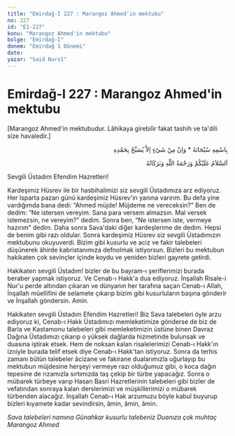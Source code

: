 ```yaml
---
title: "Emirdağ-I 227 : Marangoz Ahmed'in mektubu"
no: 227
id: "E1-227"
konu: "Marangoz Ahmed'in mektubu"
bolge: "Emirdağ-I"
donem: "Emirdağ 1 Dönemi"
date: 
yazar: "Said Nursî"
---
```


# Emirdağ-I 227 : Marangoz Ahmed'in mektubu

<p class="takdim">[Marangoz Ahmed'in mektubudur. Lâhikaya girebilir fakat tashih ve ta'dili size havaledir.]</p>

<p class="arabic" dir="rtl" title="Meal: “Subhân Allah’ın adıyla” * “Hiçbir şey yoktur ki O'nu hamd ile tesbih etmesin” [İsrâ 17:44]">بِاسْمِهِ سُبْحَانَهُ * وَاِنْ مِنْ شَىْءٍ اِلاَّ يُسَبِّحُ بِحَمْدِهِ</p>

<p class="arabic" dir="rtl" title="Meal: “Allah’ın selâmı, rahmeti ve bereketleri, üzerinize olsun.”">اَلسَّلاَمُ عَلَيْكُمْ وَرَحْمَةُ اللّٰهِ وَبَرَكَاتُهُ</p>

Sevgili Üstadım Efendim Hazretleri!

Kardeşimiz Hüsrev ile bir hasbihalimizi siz sevgili Üstadımıza arz ediyoruz. Her Isparta pazarı günü kardeşimiz Hüsrev'in yanına varırım. Bu defa yine vardığımda bana dedi: “Ahmed müjde! Müjdeme ne vereceksin?” Ben de dedim: “Ne istersen vereyim. Sana para versem almazsın. Mal versek istemezsin, ne vereyim?” dedim. Sonra ben, “Ne istersen iste, vermeye hazırım” dedim. Daha sonra Sava'daki diğer kardeşlerime de dedim. Hepsi de benim gibi razı oldular. Sonra kardeşimiz Hüsrev siz sevgili Üstadımızın mektubunu okuyuverdi. Bizim gibi kusurlu ve aciz ve fakir talebeleri düşünerek âhirde kabristanımıza defnolmak istiyorsun. Bizleri bu mektubun hakikaten çok sevinçler içinde koydu ve yeniden bizleri gayrete getirdi.

Hakikaten sevgili Üstadım! bizler de bu bayram-ı şeriflerimizi burada beraber yapmak istiyoruz. Ve Cenab-ı Hakk'a dua ediyoruz. İnşallah Risale-i Nur'u perde altından çıkaran ve dünyanın her tarafına saçan Cenab-ı Allah, İnşallah müellifini de selamete çıkarıp bizim gibi kusurluların başına gönderir ve İnşallah göndersin. Amin.

Hakikaten sevgili Üstadım Efendim Hazretleri! Biz Sava talebeleri öyle arzu ediyoruz ki, Cenab-ı Hakk Üstadımızı memleketimize gönderse de biz de Barla ve Kastamonu talebeleri gibi memleketimizin üstüne binen Davraz Dağına Üstadımızı çıkarıp o yüksek dağlarda hizmetinde bulunsak ve duasına iştirak etsek. Hem de noksan kalan risalelerimizi Cenab-ı Hakk'ın izniyle burada telif etsek diye Cenab-ı Hakk'tan istiyoruz. Sonra da terhis zamanı bütün talebeler âcizane ve fakirane dualarımızla uğurlayıp bu mektubun müjdesine herşeyi vermeye razı olduğumuz gibi, o koca dağın tepesine de rızamızla sırtımızda taş çekip bir türbe yapacağız. Sonra o mübarek türbeye varıp Hasan Basri Hazretlerinin talebeleri gibi bizler de vefatından sonraya kalan derslerimizi ve müşkillerimizi o mübarek türbenden alacağız. İnşallah Cenab-ı Hak arzumuzu böyle kabul buyurup bizleri kıyamete kadar sevindirsin, âmin, âmin, âmin.

*Sava talebeleri namına*
*Günahkar kusurlu talebeniz*
*Duanıza çok muhtaç*
*Marangoz Ahmed*
